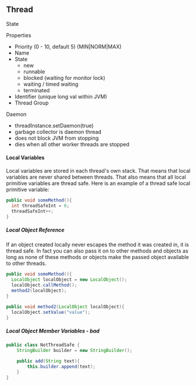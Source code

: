 ## Thread
State

 
Properties
 - Priority (0 - 10, default 5) (MIN|NORM|MAX)
 - Name
 - State
   - new
   - runnable
   - blocked (waiting for monitor lock)
   - waiting / timed waiting
   - terminated
 - Identifier (unique long val within JVM)
 - Thread Group 
 
Daemon
 - threadInstance.setDaemon(true)
 - garbage collector is daemon thread
 - does not block JVM from stopping
 - dies when all other worker threads are stopped
 
#### Local Variables
Local variables are stored in each thread's own stack. That means that local variables are never shared between threads. That also means that all local primitive variables are thread safe. Here is an example of a thread safe local primitive variable:
```java
public void someMethod(){
  int threadSafeInt = 0;
  threadSafeInt++;
}
```

##### Local Object Reference

If an object created locally never escapes the method it was created in, it is thread safe. In fact you can also pass it on to other methods and objects as long as none of these methods or objects make the passed object available to other threads.
```java
public void someMethod(){
  LocalObject localObject = new LocalObject();
  localObject.callMethod();
  method2(localObject);
}

public void method2(LocalObject localObject){
  localObject.setValue("value");
}
```

##### Local Object Member Variables - bad
```java
public class NotThreadSafe {
    StringBuilder builder = new StringBuilder();

    public add(String text){
        this.builder.append(text);
    }
}
```